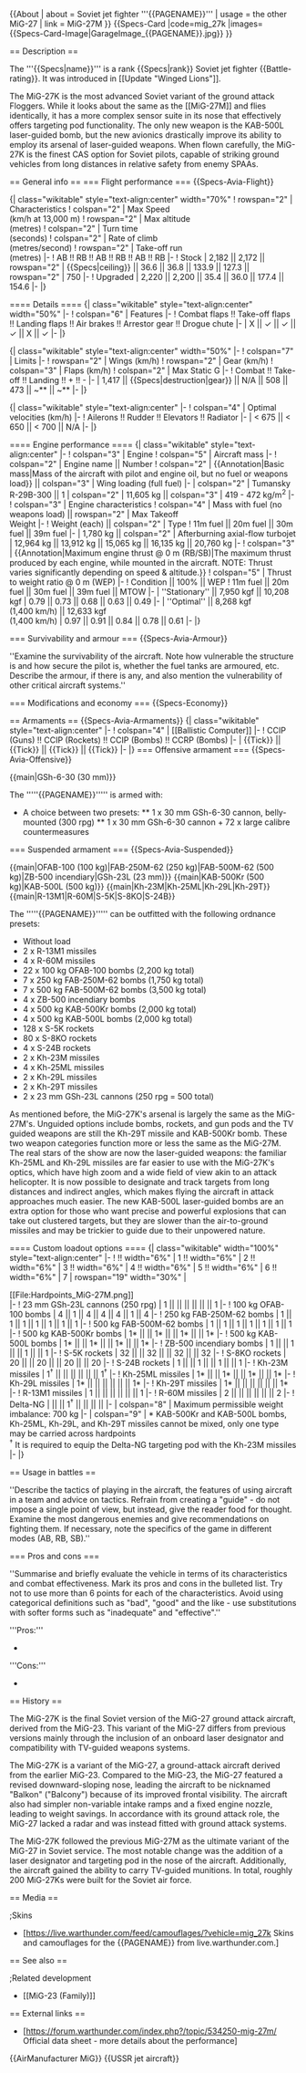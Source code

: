 {{About
| about = Soviet jet fighter '''{{PAGENAME}}'''
| usage = the other MiG-27
| link = MiG-27M
}}
{{Specs-Card
|code=mig_27k
|images={{Specs-Card-Image|GarageImage_{{PAGENAME}}.jpg}}
}}

== Description ==

<!-- ''In the description, the first part should be about the history of and the creation and combat usage of the aircraft, as well as its key features. In the second part, tell the reader about the aircraft in the game. Insert a screenshot of the vehicle, so that if the novice player does not remember the vehicle by name, he will immediately understand what kind of vehicle the article is talking about.'' -->

The '''{{Specs|name}}''' is a rank {{Specs|rank}} Soviet jet fighter {{Battle-rating}}. It was introduced in [[Update "Winged Lions"]].

The MiG-27K is the most advanced Soviet variant of the ground attack Floggers. While it looks about the same as the [[MiG-27M]] and flies identically, it has a more complex sensor suite in its nose that effectively offers targeting pod functionality. The only new weapon is the KAB-500L laser-guided bomb, but the new avionics drastically improve its ability to employ its arsenal of laser-guided weapons. When flown carefully, the MiG-27K is the finest CAS option for Soviet pilots, capable of striking ground vehicles from long distances in relative safety from enemy SPAAs.

== General info ==
=== Flight performance ===
{{Specs-Avia-Flight}}

<!-- ''Describe how the aircraft behaves in the air. Speed, manoeuvrability, acceleration and allowable loads - these are the most important characteristics of the vehicle.'' -->

{| class="wikitable" style="text-align:center" width="70%"
! rowspan="2" | Characteristics
! colspan="2" | Max Speed<br>(km/h at 13,000 m)
! rowspan="2" | Max altitude<br>(metres)
! colspan="2" | Turn time<br>(seconds)
! colspan="2" | Rate of climb<br>(metres/second)
! rowspan="2" | Take-off run<br>(metres)
|-
! AB !! RB !! AB !! RB !! AB !! RB
|-
! Stock
| 2,182 || 2,172 || rowspan="2" | {{Specs|ceiling}} || 36.6 || 36.8 || 133.9 || 127.3 || rowspan="2" | 750
|-
! Upgraded
| 2,220 || 2,200 || 35.4 || 36.0 || 177.4 || 154.6
|-
|}

==== Details ====
{| class="wikitable" style="text-align:center" width="50%"
|-
! colspan="6" | Features
|-
! Combat flaps !! Take-off flaps !! Landing flaps !! Air brakes !! Arrestor gear !! Drogue chute
|-
| X || ✓ || ✓ || ✓ || X || ✓ <!-- ✓ -->
|-
|}

{| class="wikitable" style="text-align:center" width="50%"
|-
! colspan="7" | Limits
|-
! rowspan="2" | Wings (km/h)
! rowspan="2" | Gear (km/h)
! colspan="3" | Flaps (km/h)
! colspan="2" | Max Static G
|-
! Combat !! Take-off !! Landing !! + !! -
|-
| 1,417<!--{{Specs|destruction|body}}--> || {{Specs|destruction|gear}} || N/A || 508 || 473 || ~** || ~**
|-
|}

{| class="wikitable" style="text-align:center"
|-
! colspan="4" | Optimal velocities (km/h)
|-
! Ailerons !! Rudder !! Elevators !! Radiator
|-
| < 675 || < 650 || < 700 || N/A
|-
|}

==== Engine performance ====
{| class="wikitable" style="text-align:center"
|-
! colspan="3" | Engine
! colspan="5" | Aircraft mass
|-
! colspan="2" | Engine name || Number
! colspan="2" | {{Annotation|Basic mass|Mass of the aircraft with pilot and engine oil, but no fuel or weapons load}} || colspan="3" | Wing loading (full fuel)
|-
| colspan="2" | Tumansky R-29B-300 || 1
| colspan="2" | 11,605 kg || colspan="3" | 419 - 472 kg/m<sup>2</sup>
|-
! colspan="3" | Engine characteristics
! colspan="4" | Mass with fuel (no weapons load) || rowspan="2" | Max Takeoff<br>Weight
|-
! Weight (each) || colspan="2" | Type
! 11m fuel || 20m fuel || 30m fuel || 39m fuel
|-
| 1,780 kg || colspan="2" | Afterburning axial-flow turbojet
| 12,964 kg || 13,912 kg || 15,065 kg || 16,135 kg || 20,760 kg
|-
! colspan="3" | {{Annotation|Maximum engine thrust @ 0 m (RB/SB)|The maximum thrust produced by each engine, while mounted in the aircraft. NOTE: Thrust varies significantly depending on speed & altitude.}}
! colspan="5" | Thrust to weight ratio @ 0 m (WEP)
|-
! Condition || 100% || WEP
! 11m fuel || 20m fuel || 30m fuel || 39m fuel || MTOW
|-
| ''Stationary'' || 7,950 kgf || 10,208 kgf
| 0.79 || 0.73 || 0.68 || 0.63 || 0.49
|-
| ''Optimal'' || 8,268 kgf<br>(1,400 km/h) || 12,633 kgf<br>(1,400 km/h)
| 0.97 || 0.91 || 0.84 || 0.78 || 0.61
|-
|}

=== Survivability and armour ===
{{Specs-Avia-Armour}}

<!-- ''Examine the survivability of the aircraft. Note how vulnerable the structure is and how secure the pilot is, whether the fuel tanks are armoured, etc. Describe the armour, if there is any, and also mention the vulnerability of other critical aircraft systems.'' -->

''Examine the survivability of the aircraft. Note how vulnerable the structure is and how secure the pilot is, whether the fuel tanks are armoured, etc. Describe the armour, if there is any, and also mention the vulnerability of other critical aircraft systems.''

=== Modifications and economy ===
{{Specs-Economy}}

== Armaments ==
{{Specs-Avia-Armaments}}
{| class="wikitable" style="text-align:center"
|-
! colspan="4" | [[Ballistic Computer]]
|-
! CCIP (Guns) !! CCIP (Rockets) !! CCIP (Bombs) !! CCRP (Bombs)
|-
| {{Tick}} || {{Tick}} || {{Tick}} || {{Tick}}
|-
|}
=== Offensive armament ===
{{Specs-Avia-Offensive}}

<!-- ''Describe the offensive armament of the aircraft, if any. Describe how effective the cannons and machine guns are in a battle, and also what belts or drums are better to use. If there is no offensive weaponry, delete this subsection.'' -->

{{main|GSh-6-30 (30 mm)}}

The '''''{{PAGENAME}}''''' is armed with:

- A choice between two presets:
  ** 1 x 30 mm GSh-6-30 cannon, belly-mounted (300 rpg)
  ** 1 x 30 mm GSh-6-30 cannon + 72 x large calibre countermeasures

=== Suspended armament ===
{{Specs-Avia-Suspended}}

<!-- ''Describe the aircraft's suspended armament: additional cannons under the wings, bombs, rockets and torpedoes. This section is especially important for bombers and attackers. If there is no suspended weaponry remove this subsection.'' -->

{{main|OFAB-100 (100 kg)|FAB-250M-62 (250 kg)|FAB-500M-62 (500 kg)|ZB-500 incendiary|GSh-23L (23 mm)}}
{{main|KAB-500Kr (500 kg)|KAB-500L (500 kg)}}
{{main|Kh-23M|Kh-25ML|Kh-29L|Kh-29T}}
{{main|R-13M1|R-60M|S-5K|S-8KO|S-24B}}

The '''''{{PAGENAME}}''''' can be outfitted with the following ordnance presets:

- Without load
- 2 x R-13M1 missiles
- 4 x R-60M missiles
- 22 x 100 kg OFAB-100 bombs (2,200 kg total)
- 7 x 250 kg FAB-250M-62 bombs (1,750 kg total)
- 7 x 500 kg FAB-500M-62 bombs (3,500 kg total)
- 4 x ZB-500 incendiary bombs
- 4 x 500 kg KAB-500Kr bombs (2,000 kg total)
- 4 x 500 kg KAB-500L bombs (2,000 kg total)
- 128 x S-5K rockets
- 80 x S-8KO rockets
- 4 x S-24B rockets
- 2 x Kh-23M missiles
- 4 x Kh-25ML missiles
- 2 x Kh-29L missiles
- 2 x Kh-29T missiles
- 2 x 23 mm GSh-23L cannons (250 rpg = 500 total)

As mentioned before, the MiG-27K's arsenal is largely the same as the MiG-27M's. Unguided options include bombs, rockets, and gun pods and the TV guided weapons are still the Kh-29T missile and KAB-500Kr bomb. These two weapon categories function more or less the same as the MiG-27M. The real stars of the show are now the laser-guided weapons: the familiar Kh-25ML and Kh-29L missiles are far easier to use with the MiG-27K's optics, which have high zoom and a wide field of view akin to an attack helicopter. It is now possible to designate and track targets from long distances and indirect angles, which makes flying the aircraft in attack approaches much easier. The new KAB-500L laser-guided bombs are an extra option for those who want precise and powerful explosions that can take out clustered targets, but they are slower than the air-to-ground missiles and may be trickier to guide due to their unpowered nature.

==== Custom loadout options ====
{| class="wikitable" width="100%" style="text-align:center"
|-
! !! width="6%" | 1 !! width="6%" | 2 !! width="6%" | 3 !! width="6%" | 4 !! width="6%" | 5 !! width="6%" | 6 !! width="6%" | 7
| rowspan="19" width="30%" | <div class="ttx-image">[[File:Hardpoints_MiG-27M.png]]</div>
|-
! 23 mm GSh-23L cannons (250 rpg)
| 1 || || || || || || 1
|-
! 100 kg OFAB-100 bombs
| 4 || 1 || 4 || 4 || 4 || 1 || 4
|-
! 250 kg FAB-250M-62 bombs
| 1 || 1 || 1 || 1 || 1 || 1 || 1
|-
! 500 kg FAB-500M-62 bombs
| 1 || 1 || 1 || 1 || 1 || 1 || 1
|-
! 500 kg KAB-500Kr bombs
| 1* || || 1* || || 1* || || 1*
|-
! 500 kg KAB-500L bombs
| 1* || || 1* || || 1* || || 1*
|-
! ZB-500 incendiary bombs
| 1 || || 1 || || 1 || || 1
|-
! S-5K rockets
| 32 || || 32 || || 32 || || 32
|-
! S-8KO rockets
| 20 || || 20 || || 20 || || 20
|-
! S-24B rockets
| 1 || || 1 || || 1 || || 1
|-
! Kh-23M missiles
| 1<sup>†</sup> || || || || || || 1<sup>†</sup>
|-
! Kh-25ML missiles
| 1* || || 1* || || 1* || || 1*
|-
! Kh-29L missiles
| 1* || || || || || || 1*
|-
! Kh-29T missiles
| 1* || || || || || || 1*
|-
! R-13M1 missiles
| 1 || || || || || || 1
|-
! R-60M missiles
| 2 || || || || || || 2
|-
! Delta-NG
| || || 1<sup>†</sup> || || || ||
|-
| colspan="8" | Maximum permissible weight imbalance: 700 kg
|-
| colspan="9" | \* KAB-500Kr and KAB-500L bombs, Kh-25ML, Kh-29L, and Kh-29T missiles cannot be mixed, only one type may be carried across hardpoints <br> <sup>†</sup> It is required to equip the Delta-NG targeting pod with the Kh-23M missiles
|-
|}

== Usage in battles ==

<!-- ''Describe the tactics of playing in the aircraft, the features of using aircraft in a team and advice on tactics. Refrain from creating a "guide" - do not impose a single point of view, but instead, give the reader food for thought. Examine the most dangerous enemies and give recommendations on fighting them. If necessary, note the specifics of the game in different modes (AB, RB, SB).'' -->

''Describe the tactics of playing in the aircraft, the features of using aircraft in a team and advice on tactics. Refrain from creating a "guide" - do not impose a single point of view, but instead, give the reader food for thought. Examine the most dangerous enemies and give recommendations on fighting them. If necessary, note the specifics of the game in different modes (AB, RB, SB).''

=== Pros and cons ===

<!-- ''Summarise and briefly evaluate the vehicle in terms of its characteristics and combat effectiveness. Mark its pros and cons in the bulleted list. Try not to use more than 6 points for each of the characteristics. Avoid using categorical definitions such as "bad", "good" and the like - use substitutions with softer forms such as "inadequate" and "effective".'' -->

''Summarise and briefly evaluate the vehicle in terms of its characteristics and combat effectiveness. Mark its pros and cons in the bulleted list. Try not to use more than 6 points for each of the characteristics. Avoid using categorical definitions such as "bad", "good" and the like - use substitutions with softer forms such as "inadequate" and "effective".''

'''Pros:'''

-

'''Cons:'''

-

== History ==

<!-- ''Describe the history of the creation and combat usage of the aircraft in more detail than in the introduction. If the historical reference turns out to be too long, take it to a separate article, taking a link to the article about the vehicle and adding a block "/History" (example: <nowiki>https://wiki.warthunder.com/(Vehicle-name)/History</nowiki>) and add a link to it here using the <code>main</code> template. Be sure to reference text and sources by using <code><nowiki><ref></ref></nowiki></code>, as well as adding them at the end of the article with <code><nowiki><references /></nowiki></code>. This section may also include the vehicle's dev blog entry (if applicable) and the in-game encyclopedia description (under <code><nowiki>=== In-game description ===</nowiki></code>, also if applicable).'' -->

The MiG-27K is the final Soviet version of the MiG-27 ground attack aircraft, derived from the MiG-23. This variant of the MiG-27 differs from previous versions mainly through the inclusion of an onboard laser designator and compatibility with TV-guided weapons systems.

The MiG-27K is a variant of the MiG-27, a ground-attack aircraft derived from the earlier MiG-23. Compared to the MiG-23, the MiG-27 featured a revised downward-sloping nose, leading the aircraft to be nicknamed "Balkon" ("Balcony") because of its improved frontal visibility. The aircraft also had simpler non-variable intake ramps and a fixed engine nozzle, leading to weight savings. In accordance with its ground attack role, the MiG-27 lacked a radar and was instead fitted with ground attack systems.

The MiG-27K followed the previous MiG-27M as the ultimate variant of the MiG-27 in Soviet service. The most notable change was the addition of a laser designator and targeting pod in the nose of the aircraft. Additionally, the aircraft gained the ability to carry TV-guided munitions. In total, roughly 200 MiG-27Ks were built for the Soviet air force.

== Media ==

<!-- ''Excellent additions to the article would be video guides, screenshots from the game, and photos.'' -->

;Skins

- [https://live.warthunder.com/feed/camouflages/?vehicle=mig_27k Skins and camouflages for the {{PAGENAME}} from live.warthunder.com.]

== See also ==

<!-- ''Links to the articles on the War Thunder Wiki that you think will be useful for the reader, for example:''
* ''reference to the series of the aircraft;''
* ''links to approximate analogues of other nations and research trees.'' -->

;Related development

- [[MiG-23 (Family)]]

== External links ==

<!-- ''Paste links to sources and external resources, such as:''
* ''topic on the official game forum;''
* ''other literature.'' -->

- [https://forum.warthunder.com/index.php?/topic/534250-mig-27m/ Official data sheet - more details about the performance]

{{AirManufacturer MiG}}
{{USSR jet aircraft}}
